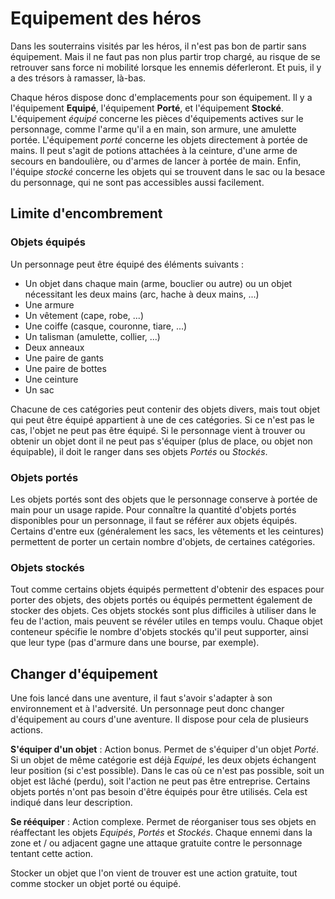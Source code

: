 # Equipement des héros

Dans les souterrains visités par les héros, il n'est pas bon de partir sans équipement. Mais il ne faut pas non plus partir trop chargé, au risque de se retrouver sans force ni mobilité lorsque les ennemis déferleront. Et puis, il y a des trésors à ramasser, là-bas.

Chaque héros dispose donc d'emplacements pour son équipement. Il y a l'équipement **Equipé**, l'équipement **Porté**, et l'équipement **Stocké**. L'équipement _équipé_ concerne les pièces d'équipements actives sur le personnage, comme l'arme qu'il a en main, son armure, une amulette portée. L'équipement _porté_ concerne les objets directement à portée de mains. Il peut s'agit de potions attachées à la ceinture, d'une arme de secours en bandoulière, ou d'armes de lancer à portée de main. Enfin, l'équipe _stocké_ concerne les objets qui se trouvent dans le sac ou la besace du personnage, qui ne sont pas accessibles aussi facilement.

## Limite d'encombrement

### Objets équipés

Un personnage peut être équipé des éléments suivants :

* Un objet dans chaque main (arme, bouclier ou autre) ou un objet nécessitant les deux mains (arc, hache à deux mains, ...)
* Une armure
* Un vêtement (cape, robe, ...)
* Une coiffe (casque, couronne, tiare, ...)
* Un talisman (amulette, collier, ...)
* Deux anneaux
* Une paire de gants
* Une paire de bottes
* Une ceinture
* Un sac

Chacune de ces catégories peut contenir des objets divers, mais tout objet qui peut être équipé appartient à une de ces catégories. Si ce n'est pas le cas, l'objet ne peut pas être équipé. Si le personnage vient à trouver ou obtenir un objet dont il ne peut pas s'équiper (plus de place, ou objet non équipable), il doit le ranger dans ses objets _Portés_ ou _Stockés_.

### Objets portés

Les objets portés sont des objets que le personnage conserve à portée de main pour un usage rapide. Pour connaître la quantité d'objets portés disponibles pour un personnage, il faut se référer aux objets équipés. Certains d'entre eux (généralement les sacs, les vêtements et les ceintures) permettent de porter un certain nombre d'objets, de certaines catégories.

### Objets stockés

Tout comme certains objets équipés permettent d'obtenir des espaces pour porter des objets, des objets portés ou équipés permettent également de stocker des objets. Ces objets stockés sont plus difficiles à utiliser dans le feu de l'action, mais peuvent se révéler utiles en temps voulu. Chaque objet conteneur spécifie le nombre d'objets stockés qu'il peut supporter, ainsi que leur type (pas d'armure dans une bourse, par exemple).

## Changer d'équipement

Une fois lancé dans une aventure, il faut s'avoir s'adapter à son environnement et à l'adversité. Un personnage peut donc changer d'équipement au cours d'une aventure. Il dispose pour cela de plusieurs actions.

**S'équiper d'un objet** : Action bonus. Permet de s'équiper d'un objet _Porté_. Si un objet de même catégorie est déjà _Equipé_, les deux objets échangent leur position (si c'est possible). Dans le cas où ce n'est pas possible, soit un objet est lâché (perdu), soit l'action ne peut pas être entreprise. Certains objets portés n'ont pas besoin d'être équipés pour être utilisés. Cela est indiqué dans leur description.

**Se rééquiper** : Action complexe. Permet de réorganiser tous ses objets en réaffectant les objets _Equipés_, _Portés_ et _Stockés_. Chaque ennemi dans la zone et / ou adjacent gagne une attaque gratuite contre le personnage tentant cette action.

Stocker un objet que l'on vient de trouver est une action gratuite, tout comme stocker un objet porté ou équipé.
